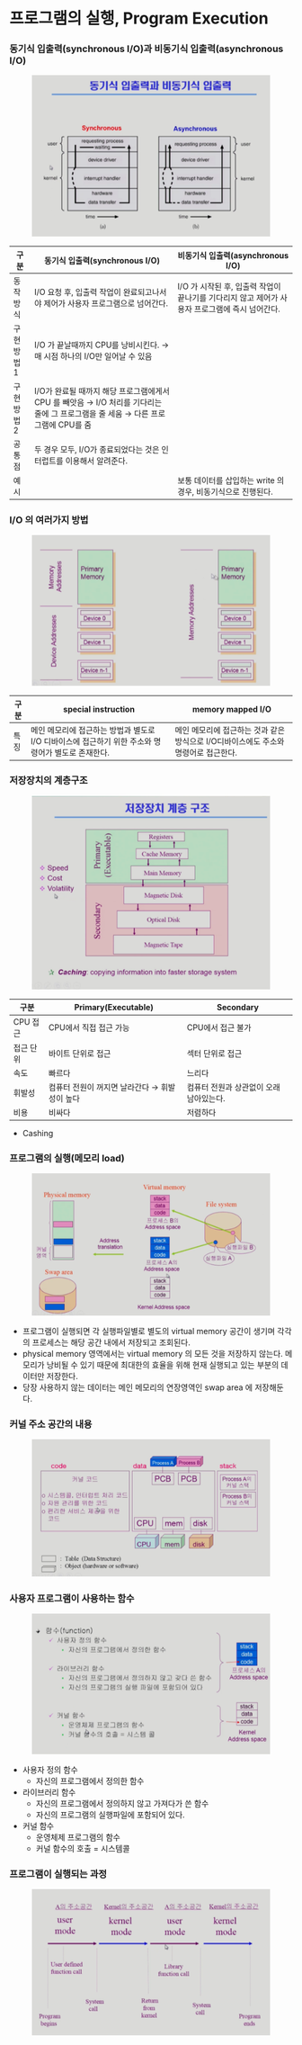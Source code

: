 # 프로그램의 실행, Program Execution

### 동기식 입출력(synchronous I/O)과 비동기식 입출력(asynchronous I/O)

<figure><img src="../../.gitbook/assets/image (5) (1) (1).png" alt=""><figcaption></figcaption></figure>

| 구분     | 동기식 입출력(synchronous I/O)                                                           | 비동기식 입출력(asynchronous I/O)                               |
| ------ | ---------------------------------------------------------------------------------- | -------------------------------------------------------- |
| 동작방식   | I/O 요청 후, 입출력 작업이 완료되고나서야 제어가 사용자 프로그램으로 넘어간다.                                     | I/O 가 시작된 후, 입출력 작업이 끝나기를 기다리지 않고 제어가 사용자 프로그램에 즉시 넘어간다. |
| 구현방법 1 | I/O 가 끝날때까지 CPU를 낭비시킨다. → 매 시점 하나의 I/O만 일어날 수 있음                                   |                                                          |
| 구현방법 2 | I/O가 완료될 때까지 해당 프로그램에게서 CPU 를 빼앗음 → I/O 처리를 기다리는 줄에 그 프로그램을 줄 세움 → 다른 프로그램에 CPU를 줌 |                                                          |
| 공통점    | 두 경우 모두, I/O가 종료되었다는 것은 인터럽트를 이용해서 알려준다.                                           |                                                          |
| 예시     |                                                                                    | 보통 데이터를 삽입하는 write 의 경우, 비동기식으로 진행된다.                    |

### I/O 의 여러가지 방법

<figure><img src="../../.gitbook/assets/image (11) (1).png" alt=""><figcaption></figcaption></figure>

| 구분 | special instruction                                       | memory mapped I/O                                |
| -- | --------------------------------------------------------- | ------------------------------------------------ |
| 특징 | 메인 메모리에 접근하는 방법과 별도로 I/O 디바이스에 접근하기 위한 주소와 명령어가 별도로 존재한다. | 메인 메모리에 접근하는 것과 같은 방식으로 I/O디바이스에도 주소와 명령어로 접근한다. |

### 저장장치의 계층구조

<figure><img src="../../.gitbook/assets/image (6) (1).png" alt=""><figcaption></figcaption></figure>

| 구분     | Primary(Executable)        | Secondary              |
| ------ | -------------------------- | ---------------------- |
| CPU 접근 | CPU에서 직접 접근 가능             | CPU에서 접근 불가            |
| 접근 단위  | 바이트 단위로 접근                 | 섹터 단위로 접근              |
| 속도     | 빠르다                        | 느리다                    |
| 휘발성    | 컴퓨터 전원이 꺼지면 날라간다 → 휘발성이 높다 | 컴퓨터 전원과 상관없이 오래 남아있는다. |
| 비용     | 비싸다                        | 저렴하다                   |

* Cashing

### 프로그램의 실행(메모리 load)

<figure><img src="../../.gitbook/assets/image (8) (2) (1).png" alt=""><figcaption></figcaption></figure>

* 프로그램이 실행되면 각 실행파일별로 별도의 virtual memory 공간이 생기며 각각의 프로세스는 해당 공간 내에서 저장되고 조회된다.
* physical memory 영역에서는 virtual memory 의 모든 것을 저장하지 않는다. 메모리가 낭비될 수 있기 때문에 최대한의 효율을 위해 현재 실행되고 있는 부분의 데이터만 저장한다.
* 당장 사용하지 않는 데이터는 메인 메모리의 연장영역인 swap area 에 저장해둔다.

### 커널 주소 공간의 내용

<figure><img src="../../.gitbook/assets/image (9) (1).png" alt=""><figcaption></figcaption></figure>

### 사용자 프로그램이 사용하는 함수

<figure><img src="../../.gitbook/assets/image (8) (1).png" alt=""><figcaption></figcaption></figure>

* 사용자 정의 함수
  * 자신의 프로그램에서 정의한 함수
* 라이브러리 함수
  * 자신의 프로그램에서 정의하지 않고 가져다가 쓴 함수
  * 자신의 프로그램의 실행파일에 포함되어 있다.
* 커널 함수
  * 운영체제 프로그램의 함수
  * 커널 함수의 호출 = 시스템콜

### 프로그램이 실행되는 과정

<figure><img src="../../.gitbook/assets/image (10) (1).png" alt=""><figcaption></figcaption></figure>
